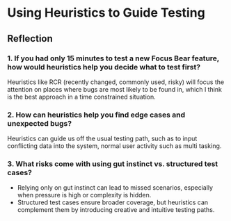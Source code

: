 # Using Heuristics to Guide Testing

## Reflection

### 1. If you had only 15 minutes to test a new Focus Bear feature, how would heuristics help you decide what to test first?

Heuristics like RCR (recently changed, commonly used, risky) will focus the attention on places where bugs are most likely to be found in, which I think is the best approach in a time constrained situation.

### 2. How can heuristics help you find edge cases and unexpected bugs?

Heuristics can guide us off the usual testing path, such as to input conflicting data into the system, normal user activity such as multi tasking.

### 3. What risks come with using gut instinct vs. structured test cases?

- Relying only on gut instinct can lead to missed scenarios, especially when pressure is high or complexity is hidden.
- Structured test cases ensure broader coverage, but heuristics can complement them by introducing creative and intuitive testing paths.